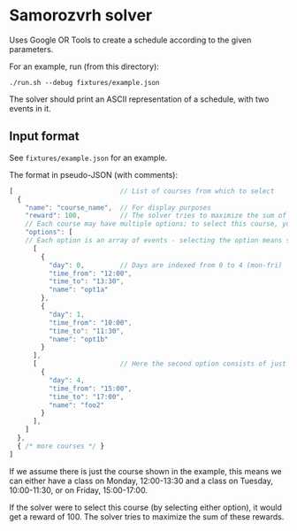 # Samorozvrh solver
Uses Google OR Tools to create a schedule according to the given parameters.

For an example, run (from this directory):
```
./run.sh --debug fixtures/example.json
```

The solver should print an ASCII representation of a schedule, with two events in it.

## Input format
See `fixtures/example.json` for an example.

The format in pseudo-JSON (with comments):
```js
[                           // List of courses from which to select
  {
    "name": "course_name",  // For display purposes
    "reward": 100,          // The solver tries to maximize the sum of the rewards of selected courses
    // Each course may have multiple options; to select this course, you can select any one of these
    "options": [            
    // Each option is an array of events - selecting the option means selecting all of its events
      [                     
        {
          "day": 0,         // Days are indexed from 0 to 4 (mon-fri)
          "time_from": "12:00",
          "time_to": "13:30",
          "name": "opt1a"
        },
        {
          "day": 1,
          "time_from": "10:00",
          "time_to": "11:30",
          "name": "opt1b"
        }
      ],
      [                     // Here the second option consists of just a single event
        {
          "day": 4,
          "time_from": "15:00",
          "time_to": "17:00",
          "name": "foo2"
        }
      ],
    ]
  },
  { /* more courses */ }
]
```

If we assume there is just the course shown in the example, this means we can either
have a class on Monday, 12:00-13:30 and a class on Tuesday, 10:00-11:30,
or on Friday, 15:00-17:00.

If the solver were to select this course (by selecting either option), it would get
a reward of 100. The solver tries to maximize the sum of these rewards.
